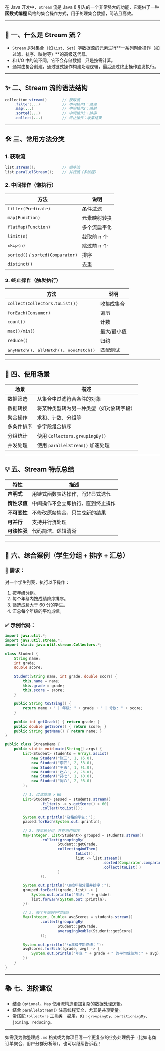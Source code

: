 在 Java 开发中，`Stream` 流是 Java 8 引入的一个非常强大的功能，它提供了一种 **函数式编程** 风格的集合操作方式，用于处理集合数据，简洁且高效。

---

## 🧠 一、什么是 Stream 流？

* `Stream` 是对集合（如 `List`、`Set`）等数据源的元素进行\*\*一系列聚合操作（如过滤、排序、映射等）\*\*的高级迭代器。
* 和 I/O 中的流不同，它不会存储数据，只是按需计算。
* 通常由集合创建，通过链式操作构建处理逻辑，最后通过终止操作触发执行。

---

## ✨ 二、Stream 流的语法结构

```java
collection.stream()       // 获取流
    .filter(...)          // 中间操作1：过滤
    .map(...)             // 中间操作2：映射
    .sorted(...)          // 中间操作3：排序
    .collect(...)         // 终止操作：收集结果
```

---

## 🛠 三、常用方法分类

### 1. 获取流

```java
list.stream();            // 顺序流
list.parallelStream();    // 并行流（多线程）
```

### 2. 中间操作（懒执行）

| 方法                                | 说明      |
| --------------------------------- | ------- |
| `filter(Predicate)`               | 条件过滤    |
| `map(Function)`                   | 元素映射转换  |
| `flatMap(Function)`               | 多个流扁平化  |
| `limit(n)`                        | 截取前 n 个 |
| `skip(n)`                         | 跳过前 n 个 |
| `sorted()` / `sorted(Comparator)` | 排序      |
| `distinct()`                      | 去重      |

### 3. 终止操作（触发执行）

| 方法                                      | 说明     |
| --------------------------------------- | ------ |
| `collect(Collectors.toList())`          | 收集成集合  |
| `forEach(Consumer)`                     | 遍历     |
| `count()`                               | 计数     |
| `max()/min()`                           | 最大/最小值 |
| `reduce()`                              | 归约     |
| `anyMatch()`、`allMatch()`、`noneMatch()` | 匹配测试   |

---

## 📌 四、使用场景

| 场景    | 描述                           |
| ----- | ---------------------------- |
| 数据筛选  | 从集合中过滤符合条件的对象                |
| 数据转换  | 将某种类型转为另一种类型（如对象转字段）         |
| 聚合操作  | 求和、计数、分组等                    |
| 多条件排序 | 多字段组合排序                      |
| 分组统计  | 使用 `Collectors.groupingBy()` |
| 并发处理  | 使用 `parallelStream()` 加速处理   |

---

## 💡 五、Stream 特点总结

| 特性       | 描述                |
| -------- | ----------------- |
| **声明式**  | 用链式函数表达操作，而非显式迭代  |
| **惰性求值** | 中间操作不会立即执行，直到终止操作 |
| **不可变性** | 不修改原始集合，只生成新的结果   |
| **可并行**  | 支持并行流处理           |
| **可读性强** | 代码简洁、逻辑清晰         |

---

## 🧪 六、综合案例（学生分组 + 排序 + 汇总）

### 🌟 需求：

对一个学生列表，执行以下操作：

1. 按年级分组。
2. 每个年级内按成绩降序排序。
3. 筛选成绩大于 60 分的学生。
4. 汇总每个年级的平均成绩。

### ✅ 示例代码：

```java
import java.util.*;
import java.util.stream.*;
import static java.util.stream.Collectors.*;

class Student {
    String name;
    int grade;
    double score;

    Student(String name, int grade, double score) {
        this.name = name;
        this.grade = grade;
        this.score = score;
    }

    public String toString() {
        return name + " | 年级: " + grade + " | 分数: " + score;
    }

    public int getGrade() { return grade; }
    public double getScore() { return score; }
    public String getName() { return name; }
}

public class StreamDemo {
    public static void main(String[] args) {
        List<Student> students = Arrays.asList(
            new Student("张三", 1, 85.0),
            new Student("李四", 2, 58.0),
            new Student("王五", 1, 91.0),
            new Student("赵六", 2, 75.0),
            new Student("孙七", 1, 60.0),
            new Student("周八", 2, 98.0)
        );

        // 1. 过滤成绩 > 60
        List<Student> passed = students.stream()
                .filter(s -> s.getScore() > 60)
                .collect(toList());

        System.out.println("及格的学生：");
        passed.forEach(System.out::println);

        // 2. 按年级分组，并在组内排序
        Map<Integer, List<Student>> grouped = students.stream()
                .collect(groupingBy(
                        Student::getGrade,
                        collectingAndThen(
                                toList(),
                                list -> list.stream()
                                            .sorted(Comparator.comparingDouble(Student::getScore).reversed())
                                            .collect(toList())
                        )
                ));

        System.out.println("\n按年级分组并排序：");
        grouped.forEach((grade, list) -> {
            System.out.println("年级: " + grade);
            list.forEach(System.out::println);
        });

        // 3. 每个年级的平均成绩
        Map<Integer, Double> avgScores = students.stream()
                .collect(groupingBy(
                        Student::getGrade,
                        averagingDouble(Student::getScore)
                ));

        System.out.println("\n年级平均成绩：");
        avgScores.forEach((grade, avg) -> {
            System.out.println("年级 " + grade + " 的平均成绩为：" + avg);
        });
    }
}
```

---

## 📚 七、进阶建议

* 结合 `Optional`、`Map` 使用流构造更加复杂的数据处理逻辑。
* 结合 `parallelStream()` 注意线程安全，尤其是共享变量。
* 常搭配 `Collectors` 工具类一起用，如：`groupingBy`、`partitioningBy`、`joining`、`reducing`。

---

如需我为你整理成 `.md` 格式或为你项目写一个更复杂的业务处理例子（比如电商订单聚合、用户分群分析等），也可以继续告诉我！
